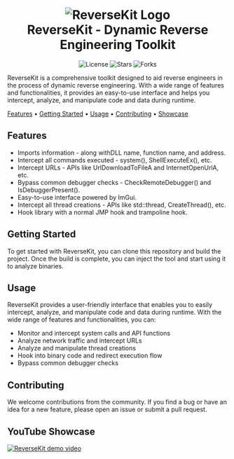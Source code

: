 <h1 align="center">
  <img src="https://i.imgur.com/q92np0W.png" alt="ReverseKit Logo"><br>
  ReverseKit - Dynamic Reverse Engineering Toolkit
</h1>
<p align="center">
  <img src="https://img.shields.io/github/license/zer0condition/reversekit" alt="License">
  <img src="https://img.shields.io/github/stars/zer0condition/reversekit" alt="Stars">
  <img src="https://img.shields.io/github/forks/zer0condition/reversekit" alt="Forks">
</p>
<p>ReverseKit is a comprehensive toolkit designed to aid reverse engineers in the process of dynamic reverse engineering. With a wide range of features and functionalities, it provides an easy-to-use interface and helps you intercept, analyze, and manipulate code and data during runtime.</p>
<p>
  <a href="#features">Features</a> •
  <a href="#getting-started">Getting Started</a> •
  <a href="#usage">Usage</a> •
  <a href="#contributing">Contributing</a> •
  <a href="#youtube-showcase">Showcase</a>
</p>

<h2>Features</h2>
<ul>
  <li>Imports information - along withDLL name, function name, and address.</li>
  <li>Intercept all commands executed - system(), ShellExecuteEx(), etc.</li>
  <li>Intercept URLs - APIs like UrlDownloadToFileA and InternetOpenUrlA, etc.</li>
  <li>Bypass common debugger checks - CheckRemoteDebugger() and IsDebuggerPresent().</li>
  <li>Easy-to-use interface powered by ImGui.</li>
  <li>Intercept all thread creations - APIs like std::thread, CreateThread(), etc.</li>
  <li>Hook library with a normal JMP hook and trampoline hook.</li>
</ul>
<h2>Getting Started</h2>
<p>To get started with ReverseKit, you can clone this repository and build the project. Once the build is complete, you can inject the tool and start using it to analyze binaries.</p>
<h2>Usage</h2>
<p>ReverseKit provides a user-friendly interface that enables you to easily intercept, analyze, and manipulate code and data during runtime. With the wide range of features and functionalities, you can:</p>
<ul>
  <li>Monitor and intercept system calls and API functions</li>
  <li>Analyze network traffic and intercept URLs</li>
  <li>Analyze and manipulate thread creations</li>
  <li>Hook into binary code and redirect execution flow</li>
  <li>Bypass common debugger checks</li>
</ul>
<h2>Contributing</h2>
<p>We welcome contributions from the community. If you find a bug or have an idea for a new feature, please open an issue or submit a pull request.</p>
<h2>YouTube Showcase</h2>
<div>
  <a href="https://www.youtube.com/watch?v=3P8ck5U_OXY"><img src="https://i.imgur.com/eEoylM5.png" alt="ReverseKit demo video"></a>
</div>
